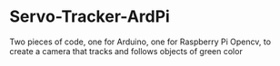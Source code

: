# Servo-Tracker-ArdPi
Two pieces of code, one for Arduino, one for Raspberry Pi Opencv, to create a camera that tracks and follows objects of green color
